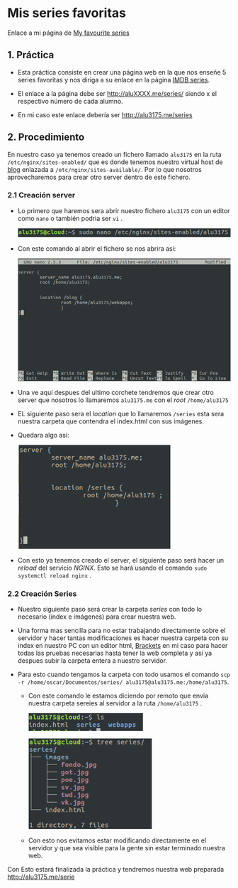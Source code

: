# Mis series favoritas

Enlace a mi página de [My favourite series](http://alu3175.me/series)
## 1. Práctica

- Esta práctica consiste en crear una página web en la que nos enseñe 5 series favoritas y nos diriga a su enlace en la página [IMDB series](http://www.imdb.com/?ref_=nv_home).

- El enlace a la página debe ser  http://aluXXXX.me/series/ siendo x el respectivo número de cada alumno.
- En mi caso este enlace debería ser http://alu3175.me/series

## 2. Procedimiento

En nuestro caso ya tenemos creado un fichero llamado `alu3175` en la ruta `/etc/nginx/sites-enabled/` que es donde tenemos nuestro virtual host de [blog](http://alu3175.alu3175.me/webapps/blog/) enlazada a `/etc/nginx/sites-available/`. Por lo que nosotros aprovecharemos para crear otro server dentro de este fichero.

### 2.1 Creación server

- Lo primero que haremos sera abrir nuestro fichero `alu3175` con un editor como `nano` o también podria ser `vi` .

  ![sudonano](./images/1.png)

- Con este comando al abrir el fichero se nos abrira así:

  ![sudonano2](./images/1.1.png)

- Una ve aquí  despues del ultimo corchete tendremos que crear otro server que nosotros lo llamaremos `alu3175.me` con el *root* `/home/alu3175`
- EL siguiente paso sera el *location* que lo llamaremos `/series` esta sera nuestra carpeta que contendra el index.html con sus imágenes.
- Quedara algo así:

  ![server](./images/2.png)

- Con esto ya tenemos creado el server, el siguiente paso será hacer un *reload* del servicio *NGINX*. Esto se hará usando el comando `sudo systemctl reload nginx` .

### 2.2 Creación Series

- Nuestro siguiente paso será crear la carpeta *series* con todo lo necesario (index e imágenes) para crear nuestra web.

- Una forma mas sencilla para no estar trabajando directamente sobre el servidor y hacer tantas modificaciones es hacer nuestra carpeta con su index en nuestro PC con un editor html, [Brackets](http://brackets.io/) en mi caso para hacer todas las pruebas necesarias hasta tener la web completa y así ya despues subir la carpeta entera a nuestro servidor.

- Para esto cuando tengamos la carpeta con todo usamos el comando `scp -r /home/oscar/Documentos/series/ alu3175@alu3175.me:/home/alu3175`.

  - Con este comando le estamos diciendo por remoto que envia nuestra carpeta sereies al servidor a la ruta `/home/alu3175` .

    ![series](./images/3.png)

    ![series](./images/3.1.png)


  - Con esto nos evitamos estar modificando directamente en el servidor y que sea visible para la gente sin estar terminado nuestra web.

Con Esto estará finalizada la práctica y tendremos nuestra web preparada http://alu3175.me/serie
